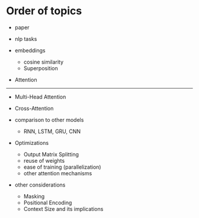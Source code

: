 # Order of topics

- paper
- nlp tasks
- embeddings
  - cosine similarity
  - Superposition

- Attention

-----

- Multi-Head Attention
- Cross-Attention

- comparison to other models
  - RNN, LSTM, GRU, CNN

- Optimizations
  - Output Matrix Splitting
  - reuse of weights
  - ease of training (parallelization)
  - other attention mechanisms

- other considerations
  - Masking
  - Positional Encoding
  - Context Size and its implications